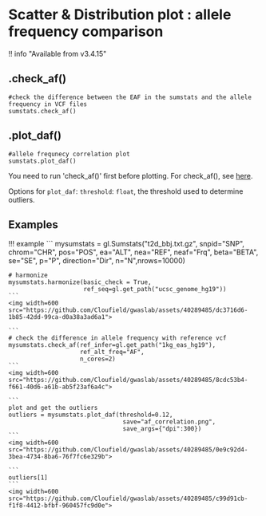 # Scatter & Distribution plot : allele frequency comparison

!! info "Available from v3.4.15"


## .check_af()

```
#check the difference between the EAF in the sumstats and the allele frequency in VCF files
sumstats.check_af()
```

## .plot_daf()

```
#allele frequnecy correlation plot
sumstats.plot_daf()
```

You need to run 'check_af()' first before plotting. For check_af(), see [here](https://cloufield.github.io/gwaslab/Harmonization/#check-the-difference-in-allele-frequency).

Options for `plot_daf`:
`threshold`: `float`, the threshold used to determine outliers.

## Examples

!!! example
    ```
    mysumstats = gl.Sumstats("t2d_bbj.txt.gz",
                 snpid="SNP",
                 chrom="CHR",
                 pos="POS",
                 ea="ALT",
                 nea="REF",
                 neaf="Frq",
                 beta="BETA",
                 se="SE",
                 p="P",
                 direction="Dir",
                 n="N",nrows=10000)
    
    # harmonize
    mysumstats.harmonize(basic_check = True, 
                         ref_seq=gl.get_path("ucsc_genome_hg19"))
    ```
    <img width=600 src="https://github.com/Cloufield/gwaslab/assets/40289485/dc3716d6-1b85-42dd-99ca-d0a38a3ad6a1">

    ```
    # check the difference in allele frequency with reference vcf
    mysumstats.check_af(ref_infer=gl.get_path("1kg_eas_hg19"), 
                        ref_alt_freq="AF",
                        n_cores=2)
    ```
    <img width=600 src="https://github.com/Cloufield/gwaslab/assets/40289485/8cdc53b4-f661-40d6-a61b-ab5f23af6a4c">

    ```
    plot and get the outliers
    outliers = mysumstats.plot_daf(threshold=0.12, 
                                    save="af_correlation.png",
                                    save_args={"dpi":300})
    ```
    <img width=600 src="https://github.com/Cloufield/gwaslab/assets/40289485/0e9c92d4-3bea-4734-8ba6-76f7fc6e329b">

    ```
    outliers[1]
    ```
    <img width=600 src="https://github.com/Cloufield/gwaslab/assets/40289485/c99d91cb-f1f8-4412-bfbf-960457fc9d0e">

